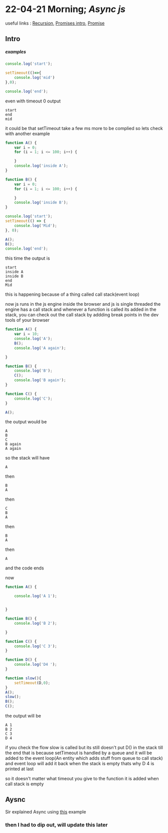 # 22-04-21 Morning;  *Async js*
useful links 
: [Recursion](#recursion), [Promises intro](#promises-intro), [Promise](#promise)

## Intro

##### examples

```js
console.log('start');

setTimeout(()=>{
    console.log('mid')
},0);

console.log('end');
```
even with timeout 0 
output
```
start
end
mid
```
it could be that setTimeout take a few ms more to be complied so lets check with another example

```js
function A() {
    var i = 0;
    for (i = 1; i <= 100; i++) {

    }
    console.log('inside A');
}

function B() {
    var i = 0;
    for (i = 1; i <= 100; i++) {

    }
    console.log('inside B');
}

console.log('start');
setTimeout(() => {
    console.log('Mid');
}, 0);

A();
B();
console.log('end');
```
this time the output is
```
start
inside A
inside B
end
Mid
```
this is happening because of a thing called call stack(event loop)

now js runs in the js engine inside the browser and js is single threaded
the engine has a call stack and whenever a function is called its added in the stack, you can check out the call stack by addding break points in the dev tools of your browser

```js
function A() {
    var i = 10;
    console.log('A');
    B();
    console.log('A again');

}

function B() {
    console.log('B');
    C();
    console.log('B again');
}

function C() {
    console.log('C');
}

A();
```

the output would be 
```
A
B
C
B again
A again
```
so the stack will have
```
A
```
then 
```
B
A
```
then 
```
C
B
A
```
then
```
B
A
```
then
```
A
```
and the code ends

now
```js
function A() {

    console.log('A 1');


}

function B() {
    console.log('B 2');

}

function C() {
    console.log('C 3');
}

function D() {
    console.log('D4 ');
}

function slow(){
    setTimeout(D,0);
}
A();
slow();
B();
C();
```
the output will  be 
```
A 1
B 2
C 3
D 4
```
if you check the flow slow is called but its still doesn't put D() in the stack till the end that is because setTimeout is handled by a queue and it will be added to the event loop(An entity which adds stuff from queue to call stack) and event loop will add it back when the stack is empty thats why D 4 is printed at last 

so it doesn't matter what timeout you give to the function it is added when call stack is empty

## Aysnc 
Sir explained Async using [this](https://medium.com/swlh/asynchronous-javascript-explained-1aefc1304ac2) example






### then I had to dip out, will update this later